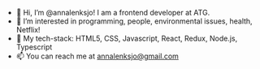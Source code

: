 - 👋 Hi, I’m @annalenksjo! I am a frontend developer at ATG. 
- 👀 I’m interested in programming, people, environmental issues, health, Netflix!
- 🌱 My tech-stack: HTML5, CSS, Javascript, React, Redux, Node.js, Typescript
- 📫 You can reach me at annalenksjo@gmail.com
